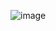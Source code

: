 ![image](https://github.com/SheallJake/WebIDZ/assets/77629467/1ccf4b7c-f470-4d78-92c8-ef3691f9d8bc)
